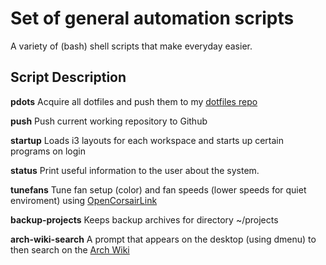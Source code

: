 # Set of general automation scripts
A variety of (bash) shell  scripts that make everyday easier.

## Script Description
**pdots**
Acquire all dotfiles and push them to my [dotfiles repo](https://github.com/akomis/dotfiles)

**push**
Push current working repository to Github

**startup**
Loads i3 layouts for each workspace and starts up certain programs on login

**status**
Print useful information to the user about the system.

**tunefans**
Tune fan setup (color) and fan speeds (lower speeds for quiet enviroment)  using [OpenCorsairLink](https://github.com/audiohacked/OpenCorsairLink)

**backup-projects**
Keeps backup archives for directory ~/projects

**arch-wiki-search**
A prompt that appears on the desktop (using dmenu) to then search on the [Arch Wiki](https://wiki.archlinux.org/)
